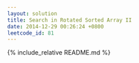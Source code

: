 ```yaml
---
layout: solution
title: Search in Rotated Sorted Array II
date: 2014-12-29 00:26:24 +0800
leetcode_id: 81
---
```

{% include_relative README.md %}
